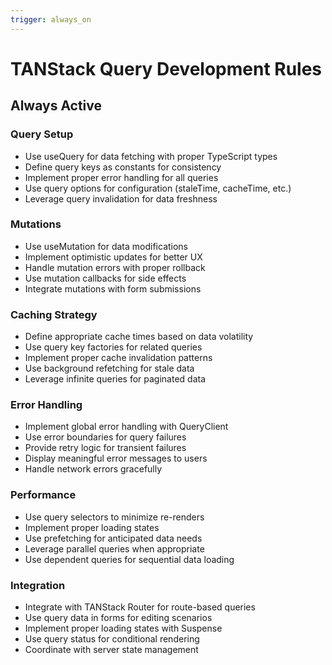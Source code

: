 ```yaml
---
trigger: always_on
---
```


# TANStack Query Development Rules

## Always Active

### Query Setup
- Use useQuery for data fetching with proper TypeScript types
- Define query keys as constants for consistency
- Implement proper error handling for all queries
- Use query options for configuration (staleTime, cacheTime, etc.)
- Leverage query invalidation for data freshness

### Mutations
- Use useMutation for data modifications
- Implement optimistic updates for better UX
- Handle mutation errors with proper rollback
- Use mutation callbacks for side effects
- Integrate mutations with form submissions

### Caching Strategy
- Define appropriate cache times based on data volatility
- Use query key factories for related queries
- Implement proper cache invalidation patterns
- Use background refetching for stale data
- Leverage infinite queries for paginated data

### Error Handling
- Implement global error handling with QueryClient
- Use error boundaries for query failures
- Provide retry logic for transient failures
- Display meaningful error messages to users
- Handle network errors gracefully

### Performance
- Use query selectors to minimize re-renders
- Implement proper loading states
- Use prefetching for anticipated data needs
- Leverage parallel queries when appropriate
- Use dependent queries for sequential data loading

### Integration
- Integrate with TANStack Router for route-based queries
- Use query data in forms for editing scenarios
- Implement proper loading states with Suspense
- Use query status for conditional rendering
- Coordinate with server state management
